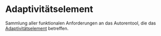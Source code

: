 # Adaptivitätselement

Sammlung aller funktionalen Anforderungen an das Autorentool, die das [Adaptivitätselement](Adaptivitätselement-GE.md) betreffen.
